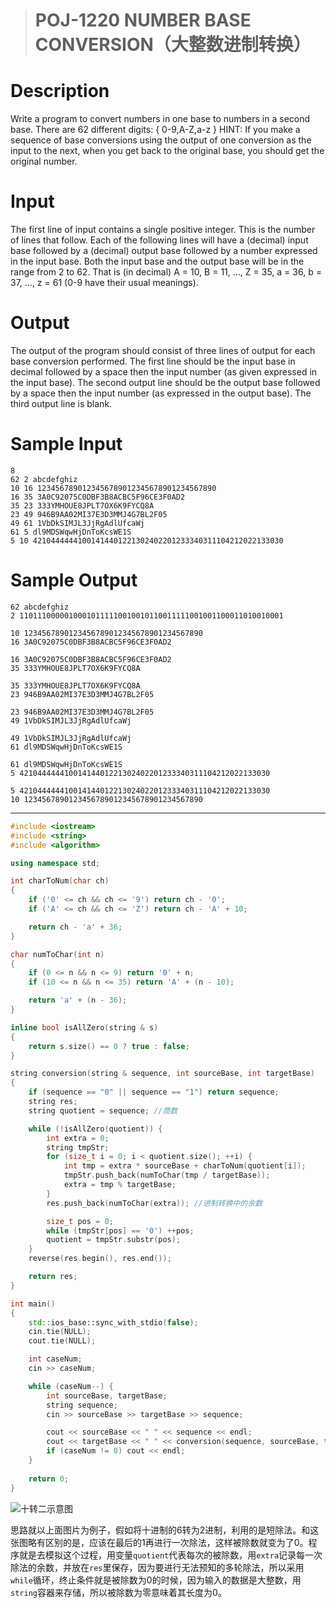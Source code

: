 > # POJ-1220 NUMBER BASE CONVERSION（大整数进制转换）

# Description

Write a program to convert numbers in one base to numbers in a second base. There are 62 different digits:
{ 0-9,A-Z,a-z }
HINT: If you make a sequence of base conversions using the output of one conversion as the input to the next, when you get back to the original base, you should get the original number.

# Input

The first line of input contains a single positive integer. This is the number of lines that follow. Each of the following lines will have a (decimal) input base followed by a (decimal) output base followed by a number expressed in the input base. Both the input base and the output base will be in the range from 2 to 62. That is (in decimal) A = 10, B = 11, ..., Z = 35, a = 36, b = 37, ..., z = 61 (0-9 have their usual meanings).

# Output

The output of the program should consist of three lines of output for each base conversion performed. The first line should be the input base in decimal followed by a space then the input number (as given expressed in the input base). The second output line should be the output base followed by a space then the input number (as expressed in the output base). The third output line is blank.

# Sample Input

```
8
62 2 abcdefghiz
10 16 1234567890123456789012345678901234567890
16 35 3A0C92075C0DBF3B8ACBC5F96CE3F0AD2
35 23 333YMHOUE8JPLT7OX6K9FYCQ8A
23 49 946B9AA02MI37E3D3MMJ4G7BL2F05
49 61 1VbDkSIMJL3JjRgAdlUfcaWj
61 5 dl9MDSWqwHjDnToKcsWE1S
5 10 42104444441001414401221302402201233340311104212022133030
```

# Sample Output

```
62 abcdefghiz
2 11011100000100010111110010010110011111001001100011010010001

10 1234567890123456789012345678901234567890
16 3A0C92075C0DBF3B8ACBC5F96CE3F0AD2

16 3A0C92075C0DBF3B8ACBC5F96CE3F0AD2
35 333YMHOUE8JPLT7OX6K9FYCQ8A

35 333YMHOUE8JPLT7OX6K9FYCQ8A
23 946B9AA02MI37E3D3MMJ4G7BL2F05

23 946B9AA02MI37E3D3MMJ4G7BL2F05
49 1VbDkSIMJL3JjRgAdlUfcaWj

49 1VbDkSIMJL3JjRgAdlUfcaWj
61 dl9MDSWqwHjDnToKcsWE1S

61 dl9MDSWqwHjDnToKcsWE1S
5 42104444441001414401221302402201233340311104212022133030

5 42104444441001414401221302402201233340311104212022133030
10 1234567890123456789012345678901234567890
```

----

```c++
#include <iostream>
#include <string>
#include <algorithm>

using namespace std;

int charToNum(char ch)
{
	if ('0' <= ch && ch <= '9') return ch - '0';
	if ('A' <= ch && ch <= 'Z') return ch - 'A' + 10;

	return ch - 'a' + 36;
}

char numToChar(int n)
{
	if (0 <= n && n <= 9) return '0' + n;
	if (10 <= n && n <= 35) return 'A' + (n - 10);

	return 'a' + (n - 36);
}

inline bool isAllZero(string & s)
{
	return s.size() == 0 ? true : false;
}

string conversion(string & sequence, int sourceBase, int targetBase)
{
	if (sequence == "0" || sequence == "1") return sequence;
	string res;
	string quotient = sequence; //商数

	while (!isAllZero(quotient)) {
		int extra = 0;
		string tmpStr;
		for (size_t i = 0; i < quotient.size(); ++i) {
			int tmp = extra * sourceBase + charToNum(quotient[i]);
			tmpStr.push_back(numToChar(tmp / targetBase));
			extra = tmp % targetBase;
		}
		res.push_back(numToChar(extra)); //进制转换中的余数

		size_t pos = 0;
		while (tmpStr[pos] == '0') ++pos;
		quotient = tmpStr.substr(pos);
	}
	reverse(res.begin(), res.end());

	return res;
}

int main()
{
	std::ios_base::sync_with_stdio(false);
	cin.tie(NULL);
	cout.tie(NULL);

	int caseNum;
	cin >> caseNum;

	while (caseNum--) {
		int sourceBase, targetBase;
		string sequence;
		cin >> sourceBase >> targetBase >> sequence;

		cout << sourceBase << " " << sequence << endl;
		cout << targetBase << " " << conversion(sequence, sourceBase, targetBase) << endl;
		if (caseNum != 0) cout << endl; 
	}
	
	return 0;
}
```

![十转二示意图](https://gss0.bdstatic.com/94o3dSag_xI4khGkpoWK1HF6hhy/baike/s%3D220/sign=5db6d89b81cb39dbc5c06054e01709a7/728da9773912b31b302371588618367adab4e170.jpg)

思路就以上面图片为例子，假如将十进制的6转为2进制，利用的是短除法。和这张图略有区别的是，应该在最后的1再进行一次除法，这样被除数就变为了0。程序就是去模拟这个过程，用变量`quotient`代表每次的被除数，用`extra`记录每一次除法的余数，并放在`res`里保存，因为要进行无法预知的多轮除法，所以采用`while`循环，终止条件就是被除数为0的时候，因为输入的数据是大整数，用`string`容器来存储，所以被除数为零意味着其长度为0。